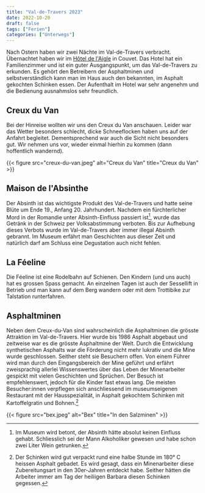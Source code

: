 ```yaml
---
title: "Val-de-Travers 2023"
date: 2022-10-20
draft: false
tags: ["Ferien"]
categories: ["Unterwegs"]
---
```


Nach Ostern haben wir zwei Nächte im Val-de-Travers verbracht. Übernachtet haben wir im [Hôtel de l'Aigle](https://www.hotel-aigle.ch/de/) in Couvet. Das Hotel hat ein Familienzimmer und ist ein guter Ausgangspunkt, um das Val-de-Travers zu erkunden. Es gehört den Betreibern der Asphaltminen und selbstverständlich kann man im Haus auch den bekannten, im Asphalt gekochten Schinken essen. Der Aufenthalt im Hotel war sehr angenehm und die Bedienung ausnahmslos sehr freundlich.

## Creux du Van
Bei der Hinreise wollten wir uns den Creux du Van anschauen. Leider war das Wetter besonders schlecht, dicke Schneeflocken haben uns auf der Anfahrt begleitet. Dementsprechend war auch die Sicht nicht besonders gut. Wir nehmen uns vor, wieder einmal hierhin zu kommen (dann hoffentlich wandernd).

{{< figure src="creux-du-van.jpeg" alt="Creux du Van" title="Creux du Van" >}}
## Maison de l'Absinthe
Der Absinth ist das wichtigste Produkt des Val-de-Travers und hatte seine Blüte um Ende 19., Anfang 20. Jahrhundert. Nachdem ein fürchterlicher Mord in der Romandie unter Absinth-Einfluss passiert ist[^1], wurde das Getränk in der Schweiz per Volksabstimmung verboten. Bis zur Aufhebung dieses Verbots wurde im Val-de-Travers aber immer illegal Absinth gebrannt. Im Museum erfährt man Geschichten aus dieser Zeit und natürlich darf am Schluss eine Degustation auch nicht fehlen.

## La Féeline
Die Féeline ist eine Rodelbahn auf Schienen. Den Kindern (und uns auch) hat es grossen Spass gemacht. An einzelnen Tagen ist auch der Sessellift in Betrieb und man kann auf dem Berg wandern oder mit dem Trottibike zur Talstation runterfahren.

## Asphaltminen
Neben dem Creux-du-Van sind wahrscheinlich die Asphaltminen die grösste Attraktion im Val-de-Travers. Hier wurde bis 1986 Asphalt abgebaut und zeitweise war es die grösste Asphaltmine der Welt. Durch die Entwicklung synthetischen Asphalts war die Förderung nicht mehr lukrativ und die Mine wurde geschlossen. Seither steht sie Besuchern offen. 
Von einem Führer wird man durch den Eingangsbereich der Mine geführt und erfährt zweisprachig allerlei Wissenswertes über das Leben der Minenarbeiter gespickt mit vielen Geschichten und Sprüchen. Der Besuch ist empfehlenswert, jedoch für die Kinder fast etwas lang.
Die meisten Besucher:innen verpflegen sich anschliessend im museumseigenen Restaurant mit der Hausspezialität, in Asphalt gekochtem Schinken mit Kartoffelgratin und Bohnen.[^2]

{{< figure src="bex.jpeg" alt="Bex" title="In den Salzminen" >}}


[^1]: Im Museum wird betont, der Absinth hätte absolut keinen Einfluss gehabt. Schliesslich sei der Mann Alkoholiker gewesen und habe schon zwei Liter Wein getrunken.
[^2]: Der Schinken wird gut verpackt rund eine halbe Stunde im 180° C heissen Asphalt gebadet. Es wird gesagt, dass ein Minenarbeiter diese Zubereitungsart in den 30er-Jahren entdeckt habe. Seither hätten die Arbeiter immer am Tag der heiliigen Barbara diesen Schinken gegessen.
